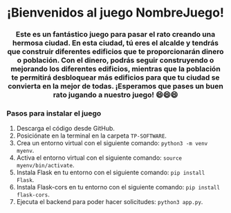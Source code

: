 <h1 align="center">¡Bienvenidos al juego NombreJuego!</h1>

<h3 align="center">Este es un fantástico juego para pasar el rato creando una hermosa ciudad. En esta ciudad, tú eres el alcalde y tendrás que construir diferentes edificios que te proporcionarán dinero o población. Con el dinero, podrás seguir construyendo o mejorando los diferentes edificios, mientras que la población te permitirá desbloquear más edificios para que tu ciudad se convierta en la mejor de todas. ¡Esperamos que pases un buen rato jugando a nuestro juego! 😄😄😄</h3>

### Pasos para instalar el juego

1. Descarga el código desde GitHub.
2. Posiciónate en la terminal en la carpeta `TP-SOFTWARE`.
3. Crea un entorno virtual con el siguiente comando: `python3 -m venv myenv`.
4. Activa el entorno virtual con el siguiente comando: `source myenv/bin/activate`.
5. Instala Flask en tu entorno con el siguiente comando: `pip install Flask`.
6. Instala Flask-cors en tu entorno con el siguiente comando: `pip install flask-cors`.
7. Ejecuta el backend para poder hacer solicitudes: `python3 app.py`.
